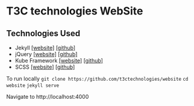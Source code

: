 # T3C technologies WebSite



## Technologies Used
* Jekyll [[website]](https://jekyllrb.com/) [[github]](https://github.com/jekyll/jekyll)
* jQuery [[website]](https://jquery.com/) [[github]](https://github.com/jquery/jquery)
* Kube Framework [[website]](https://imperavi.com/kube/) [[github]](https://github.com/imperavi/kube)
* SCSS [[website]](http://sass-lang.com/) [[github]](https://github.com/sass/sass)


To run locally
`git clone https://github.com/t3ctechnologies/website`
`cd website`
`jekyll serve`


Navigate to http://localhost:4000
